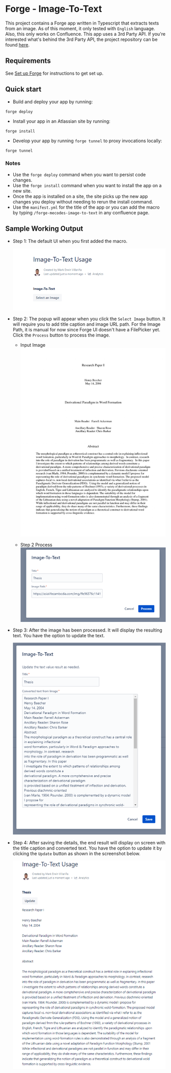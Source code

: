 # Forge - Image-To-Text

This project contains a Forge app written in Typescript that extracts texts from an image. As of this moment, it only tested with `English` language. Also, this only works on Confluence. This app uses a 3rd Party API. If you're interested what's behind the 3rd Party API, the project repository can be found [here](https://github.com/mecvillarina/forge-mecodes-face-ocr-api).

## Requirements

See [Set up Forge](https://developer.atlassian.com/platform/forge/set-up-forge/) for instructions to get set up.

## Quick start

- Build and deploy your app by running:

```
forge deploy
```

- Install your app in an Atlassian site by running:

```
forge install
```

- Develop your app by running `forge tunnel` to proxy invocations locally:

```
forge tunnel
```

### Notes

- Use the `forge deploy` command when you want to persist code changes.
- Use the `forge install` command when you want to install the app on a new site.
- Once the app is installed on a site, the site picks up the new app changes you deploy without needing to rerun the install command.
- Use the `manifest.yml` for the title of the app or you can add the macro by typing `/forge-mecodes-image-to-text` in any confluence page.

## Sample Working Output

- Step 1: The default UI when you first added the macro.

  ![alt text](https://github.com/mecvillarina/forge-mecodes-image-to-text/raw/master/assets/ss1.PNG "Screenshot 1")

- Step 2: The popup will appear when you click the `Select Image` button. It will require you to add title caption and image URL path. For the Image Path, it is manual for now since Forge UI doesn't have a FilePicker yet. Click the `Process` button to process the image.

  - Input Image
    ![alt text](https://github.com/mecvillarina/forge-mecodes-image-to-text/raw/master/assets/sample-image.png "Screenshot 2")

  - Step 2 Process
    ![alt text](https://github.com/mecvillarina/forge-mecodes-image-to-text/raw/master/assets/ss2.PNG "Screenshot 2")

- Step 3: After the image has been processed. It will display the resulting text. You have the option to update the text.

  ![alt text](https://github.com/mecvillarina/forge-mecodes-image-to-text/raw/master/assets/ss3.PNG "Screenshot 3")

- Step 4: After saving the details, the end result will display on screen with the title caption and converted text. You have the option to update it by clicking the `Update` button as shown in the screenshot below.

  ![alt text](https://github.com/mecvillarina/forge-mecodes-image-to-text/raw/master/assets/ss4.PNG "Screenshot 4")
